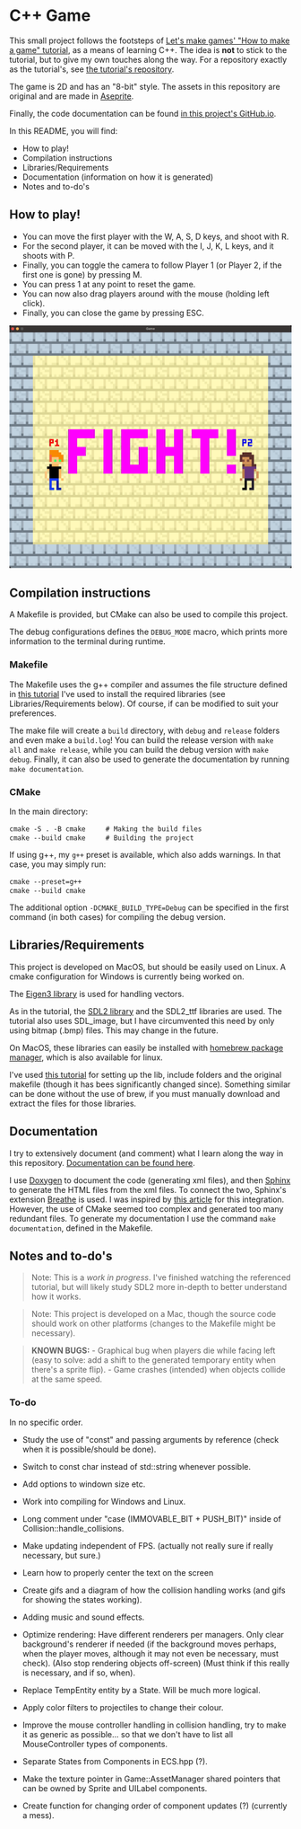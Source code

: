 # C++ Game

This small project follows the footsteps of [Let's make games' "How to make a
game"
tutorial](https://www.youtube.com/watch?v=QQzAHcojEKg&list=PLhfAbcv9cehhkG7ZQK0nfIGJC_C-wSLrx),
as a means of learning C++. The idea is **not**
to stick to the tutorial, but to give my own touches along the
way. For a repository exactly as the tutorial's, see [the tutorial's
repository](https://github.com/carlbirch/BirchEngine).

The game is 2D and has an "8-bit" style. The assets in this
repository are original and are made in [Aseprite](https://www.aseprite.org/).

Finally, the code documentation can be found [in this project's GitHub.io](https://antoniorochaaz.github.io/CPP-Game/).

In this README, you will find:
- How to play!
- Compilation instructions
- Libraries/Requirements
- Documentation (information on how it is generated)
- Notes and to-do's

## How to play!
- You can move the first player with the W, A, S, D keys, and shoot with R.
- For the second player, it can be moved with the I, J, K, L keys, and it shoots with P.
- Finally, you can toggle the camera to follow Player 1 (or Player 2, if the first one is gone) by pressing M.
- You can press 1 at any point to reset the game.
- You can now also drag players around with the mouse (holding left click).
- Finally, you can close the game by pressing ESC.

![Current state of development](assets/current.gif)

## Compilation instructions

A Makefile is provided, but CMake can also be used to compile this project.

The debug configurations defines the `DEBUG_MODE` macro, which
prints more information to the terminal during runtime.

### Makefile

The Makefile uses the g++ compiler and assumes the file structure defined in
[this tutorial](https://youtu.be/Dyz9O7s7B8w?si=E45KSeGEoCbQo0OK) I've used to install the required libraries (see
Libraries/Requirements below). Of course, if can be modified to suit your preferences.

The make file will create a `build` directory, with `debug` and `release` folders
and even make a `build.log`! You can build the release version with `make all` and
`make release`, while you can build the debug version with `make debug`. Finally, it
can also be used to generate the documentation by running `make documentation`.

### CMake
In the main directory:

```
cmake -S . -B cmake     # Making the build files
cmake --build cmake     # Building the project
```

If using g++, my `g++` preset is available, which also adds warnings. In that case,
you may simply run:

```
cmake --preset=g++
cmake --build cmake
```

The additional option `-DCMAKE_BUILD_TYPE=Debug` can be specified in the first 
command (in both cases) for compiling the debug version.


## Libraries/Requirements

This project is developed on MacOS, but should be easily used on Linux. A 
cmake configuration for Windows is currently being worked on.

The [Eigen3 library](https://eigen.tuxfamily.org/index.php?title=Main_Page) is
used for handling vectors.

As in the tutorial, the [SDL2 library](https://www.libsdl.org/) and the SDL2_ttf
libraries are used. The tutorial also uses SDL_image, but I have circumvented this
need by only using bitmap (.bmp) files. This may change in the future.

On MacOS, these libraries can easily be installed with [homebrew package manager](https://brew.sh/),
which is also available for linux. 

I've used [this tutorial](https://youtu.be/Dyz9O7s7B8w?si=E45KSeGEoCbQo0OK)
for setting up the lib, include folders and the original makefile (though it has
bees significantly changed since). Something similar can be done without the use of
brew, if you must manually download and extract the files for those libraries.


## Documentation

I try to extensively document (and comment) what I learn along the
way in this repository. [Documentation can be found here](https://antoniorochaaz.github.io/CPP-Game/).

I use [Doxygen](https://www.doxygen.nl/) to document the code (generating xml files), and then [Sphinx](https://www.sphinx-doc.org/en/master/)
to generate the HTML files from the xml files. To connect the two, Sphinx's extension [Breathe](https://breathe.readthedocs.io/en/latest/) is used. 
I was inspired by [this article](https://devblogs.microsoft.com/cppblog/clear-functional-c-documentation-with-sphinx-breathe-doxygen-cmake/) for
this integration. However, the use of CMake seemed too complex and generated too many redundant files. To generate my documentation I use the
command ``make documentation``, defined in the Makefile.

## Notes and to-do's

> Note:
    This is a *work in progress*. I've finished watching the referenced tutorial, but will likely study SDL2 more in-depth to better understand how it works.

> Note:
    This project is developed on a Mac, though the source code should work on
    other platforms (changes to the Makefile might be necessary).

> **KNOWN BUGS:**
    - Graphical bug when players die while facing left (easy to solve: add a shift to the generated temporary entity when there's a sprite flip).
    - Game crashes (intended) when objects collide at the same speed.
 
### To-do

In no specific order.

- Study the use of "const" and passing arguments by reference (check when it is possible/should be done).
- Switch to const char instead of std::string whenever possible.
- Add options to windown size etc.
- Work into compiling for Windows and Linux.
- Long comment under "case (IMMOVABLE_BIT + PUSH_BIT)" inside of Collision::handle_collisions.
- Make updating independent of FPS. (actually not really sure if really necessary, but sure.)
- Learn how to properly center the text on the screen
- Create gifs and a diagram of how the collision handling works (and gifs for showing the states working).
- Adding music and sound effects.

- Optimize rendering: Have different renderers per managers. Only clear background's renderer if needed (if the background moves perhaps, when the player moves, although it may not even be necessary, must check). (Also stop rendering objects off-screen) (Must think if this really is necessary, and if so, when).
- Replace TempEntity entity by a State. Will be much more logical.
- Apply color filters to projectiles to change their colour.
- Improve the mouse controller handling in collision handling, try to make it as generic as possible... so that we don't have to list all MouseController types of components.
- Separate States from Components in ECS.hpp (?).
- Make the texture pointer in Game::AssetManager shared pointers that can be owned by Sprite and UILabel components.
- Create function for changing order of component updates (?) (currently a mess).